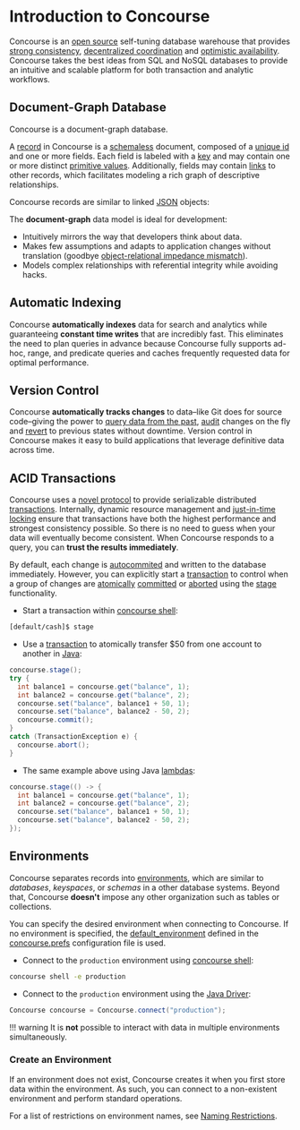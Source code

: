 # Introduction to Concourse
Concourse is an [open source](https://github.com/cinchapi/concourse) self-tuning database warehouse that provides [strong consistency](glossary.md#strong-consistency), [decentralized coordination](glossary.md#coordinator) and [optimistic availability](glossary.md#optimistic-availability). Concourse takes the best ideas from SQL and NoSQL databases to provide an intuitive and scalable platform for both transaction and analytic workflows.

## Document-Graph Database
Concourse is a document-graph database.

A [record](/) in Concourse is a [schemaless](/) document, composed of a [unique id](/) and one or more fields. Each field is labeled with a [key](/) and may contain one or more distinct [primitive values](/). Additionally, fields may contain [links](/) to other records, which facilitates modeling a rich graph of descriptive relationships.

Concourse records are similar to linked [JSON](https://en.wikipedia.org/wiki/JSON) objects:

The **document-graph** data model is ideal for development:

* Intuitively mirrors the way that developers think about data.
* Makes few assumptions and adapts to application changes without translation (goodbye [object-relational impedance mismatch](https://en.wikipedia.org/wiki/Object-relational_impedance_mismatch)).
* Models complex relationships with referential integrity while avoiding hacks.

## Automatic Indexing
Concourse **automatically indexes** data for search and analytics while guaranteeing **constant time writes** that are incredibly fast. This eliminates the need to plan queries in advance because Concourse fully supports ad-hoc, range, and predicate queries and caches frequently requested data for optimal performance.

## Version Control
Concourse **automatically tracks changes** to data–like Git does for source code–giving the power to [query data from the past](time-travel.md), [audit](/) changes on the fly and [revert](/) to previous states without downtime. Version control in Concourse makes it easy to build applications that leverage definitive data across time.

## ACID Transactions
Concourse uses a [novel protocol](/) to provide serializable distributed [transactions](transactions.md). Internally, dynamic resource management and [just-in-time locking](/) ensure that transactions have both the highest performance and strongest consistency possible. So there is no need to guess when your data will eventually become consistent. When Concourse responds to a query, you can **trust the results immediately**.

By default, each change is [autocommited](/) and written to the database immediately. However, you can explicitly start a [transaction](transactions.md) to control when a group of changes are [atomically](/) [committed](/) or [aborted](/) using the [stage](/) functionality.

* Start a transaction within [concourse shell](/):
```bash
[default/cash]$ stage
```

* Use a [transaction](transaction.md) to atomically transfer $50 from one account to another in [Java](/):
```java
concourse.stage();
try {
  int balance1 = concourse.get("balance", 1);
  int balance2 = concourse.get("balance", 2);
  concourse.set("balance", balance1 + 50, 1);
  concourse.set("balance", balance2 - 50, 2);
  concourse.commit();
}
catch (TransactionException e) {
  concourse.abort();
}
```
* The same example above using Java [lambdas](/):
```java
concourse.stage(() -> {
  int balance1 = concourse.get("balance", 1);
  int balance2 = concourse.get("balance", 2);
  concourse.set("balance", balance1 + 50, 1);
  concourse.set("balance", balance2 - 50, 2);
});
```

## Environments
Concourse separates records into [environments](/), which are similar to *databases*, *keyspaces*, or *schemas* in a other database systems. Beyond that, Concourse **doesn't** impose any other organization such as tables or collections.

You can specify the desired environment when connecting to Concourse. If no environment is specified, the [default_environment](/) defined in the [concourse.prefs](/) configuration file is used.

* Connect to the `production` environment using [concourse shell](shell.md):
```bash
concourse shell -e production
```
* Connect to the `production` environment using the [Java Driver](/):
```java
Concourse concourse = Concourse.connect("production");
```

!!! warning
    It is **not** possible to interact with data in multiple environments simultaneously.

### Create an Environment
If an environment does not exist, Concourse creates it when you first store data within the environment. As such, you can connect to a non-existent environment and perform standard operations.

For a list of restrictions on environment names, see [Naming Restrictions](/).
